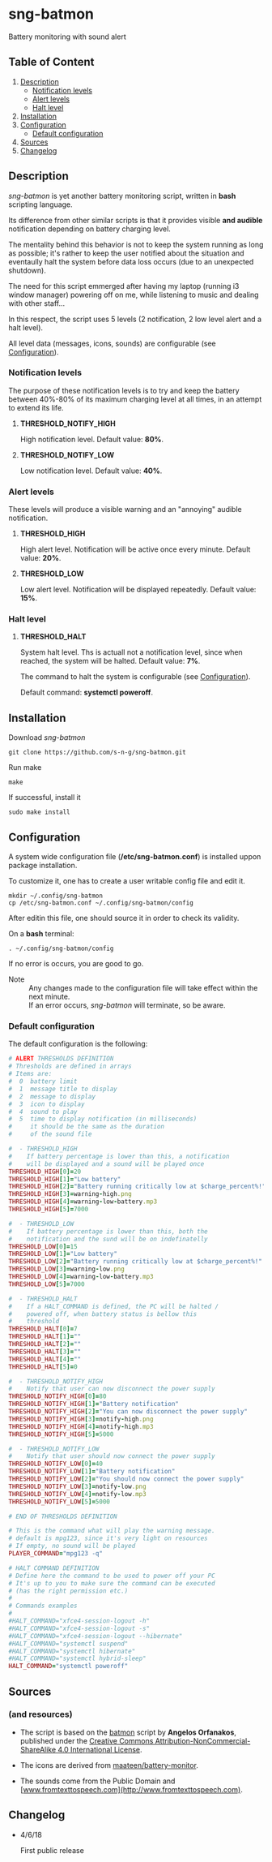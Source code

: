 # sng-batmon
Battery monitoring with sound alert

## Table of Content

1. [Description](#description)
   - [Notification levels](#notification-levels)
   - [Alert levels](#alert-levels)
   - [Halt level](#halt-level)
2. [Installation](#installation)
3. [Configuration](#configuration)
   - [Default configuration](#default-configuration)
4. [Sources](#sources)
4. [Changelog](#changelog)

## Description

*sng-batmon* is yet another battery monitoring script, written in **bash** scripting language.

Its difference from other similar scripts is that it provides visible **and audible** notification depending on battery charging level.

The mentality behind this behavior is not to keep the system running as long as possible; it's rather to keep the user notified about the situation and eventaully halt the system before data loss occurs (due to an unexpected shutdown).

The need for this script emmerged after having my laptop (running i3 window manager) powering off on me, while listening to music and dealing with other staff...

In this respect, the script uses 5 levels (2 notification, 2 low level alert and a halt level).

All level data (messages, icons, sounds) are configurable (see [Configuration](#configuration)).

### Notification levels

The purpose of these notification levels is to try and keep the battery between 40%-80% of its maximum charging level at all times, in an attempt to extend its life.

1. **THRESHOLD_NOTIFY_HIGH**

   High notification level. Default value: **80%**.

2. **THRESHOLD_NOTIFY_LOW**

   Low notification level. Default value: **40%**.

### Alert levels

These levels will produce a visible warning and an "annoying" audible notification.

1. **THRESHOLD_HIGH**

   High alert level. Notification will be active once every minute. Default value: **20%**.

2. **THRESHOLD_LOW**

   Low alert level. Notification will be displayed repeatedly. Default value: **15%**.

### Halt level

1. **THRESHOLD_HALT**

   System halt level. Ths is actuall not a notification level, since when reached, the system will be halted. Default value: **7%**.
   
   The command to halt the system is configurable (see [Configuration](#configuration)).
   
   Default command: **systemctl poweroff**.

## Installation

Download *sng-batmon*

    git clone https://github.com/s-n-g/sng-batmon.git

Run make

    make

If successful, install it

    sudo make install

## Configuration

A system wide configuration file (**/etc/sng-batmon.conf**) is installed uppon package installation.

To customize it, one has to create a user writable config file and edit it.

    mkdir ~/.config/sng-batmon
    cp /etc/sng-batmon.conf ~/.config/sng-batmon/config

After editin this file, one should source it in order to check its validity.

On a **bash** terminal:

    . ~/.config/sng-batmon/config
  
If no error is occurs, you are good to go.

<dl>
  <dt>Note</dt>
  <dd>Any changes made to the configuration file will take effect within the next minute.</dd>
   <dd>If an error occurs, <i>sng-batmon</i> will terminate, so be aware.</dd>
</dl>

### Default configuration

The default configuration is the following:

```ruby
# ALERT THRESHOLDS DEFINITION
# Thresholds are defined in arrays
# Items are:
#  0  battery limit
#  1  message title to display
#  2  message to display
#  3  icon to display
#  4  sound to play
#  5  time to display notification (in milliseconds)
#     it should be the same as the duration
#     of the sound file

#  - THRESHOLD_HIGH
#    If battery percentage is lower than this, a notification
#    will be displayed and a sound will be played once
THRESHOLD_HIGH[0]=20
THRESHOLD_HIGH[1]="Low battery"
THRESHOLD_HIGH[2]="Battery running critically low at $charge_percent%!"
THRESHOLD_HIGH[3]=warning-high.png
THRESHOLD_HIGH[4]=warning-low-battery.mp3
THRESHOLD_HIGH[5]=7000

#  - THRESHOLD_LOW
#    If battery percentage is lower than this, both the
#    notification and the sund will be on indefinatelly
THRESHOLD_LOW[0]=15
THRESHOLD_LOW[1]="Low battery"
THRESHOLD_LOW[2]="Battery running critically low at $charge_percent%!"
THRESHOLD_LOW[3]=warning-low.png
THRESHOLD_LOW[4]=warning-low-battery.mp3
THRESHOLD_LOW[5]=7000

#  - THRESHOLD_HALT
#    If a HALT_COMMAND is defined, the PC will be halted /
#    powered off, when battery status is bellow this
#    threshold
THRESHOLD_HALT[0]=7
THRESHOLD_HALT[1]=""
THRESHOLD_HALT[2]=""
THRESHOLD_HALT[3]=""
THRESHOLD_HALT[4]=""
THRESHOLD_HALT[5]=0

#  - THRESHOLD_NOTIFY_HIGH
#    Notify that user can now disconnect the power supply
THRESHOLD_NOTIFY_HIGH[0]=80
THRESHOLD_NOTIFY_HIGH[1]="Battery notification"
THRESHOLD_NOTIFY_HIGH[2]="You can now disconnect the power supply"
THRESHOLD_NOTIFY_HIGH[3]=notify-high.png
THRESHOLD_NOTIFY_HIGH[4]=notify-high.mp3
THRESHOLD_NOTIFY_HIGH[5]=5000

#  - THRESHOLD_NOTIFY_LOW
#    Notify that user should now connect the power supply
THRESHOLD_NOTIFY_LOW[0]=40
THRESHOLD_NOTIFY_LOW[1]="Battery notification"
THRESHOLD_NOTIFY_LOW[2]="You should now connect the power supply"
THRESHOLD_NOTIFY_LOW[3]=notify-low.png
THRESHOLD_NOTIFY_LOW[4]=notify-low.mp3
THRESHOLD_NOTIFY_LOW[5]=5000

# END OF THRESHOLDS DEFINITION

# This is the command what will play the warning message.
# default is mpg123, since it's very light on resources
# If empty, no sound will be played
PLAYER_COMMAND="mpg123 -q"

# HALT COMMAND DEFINITION
# Define here the command to be used to power off your PC
# It's up to you to make sure the command can be executed
# (has the right permission etc.)
#
# Commands examples
# 
#HALT_COMMAND="xfce4-session-logout -h"
#HALT_COMMAND="xfce4-session-logout -s"
#HALT_COMMAND="xfce4-session-logout --hibernate"
#HALT_COMMAND="systemctl suspend"
#HALT_COMMAND="systemctl hibernate"
#HALT_COMMAND="systemctl hybrid-sleep"
HALT_COMMAND="systemctl poweroff"
```

## Sources

### (and resources)

- The script is based on the [batmon](https://agorf.gr/2016/06/29/low-battery-notification-in-i3wm/) script by **Angelos Orfanakos**, published under the [Creative Commons Attribution-NonCommercial-ShareAlike 4.0 International License](http://creativecommons.org/licenses/by-nc-sa/4.0/).

- The icons are derived from [maateen/battery-monitor](https://github.com/maateen/battery-monitor).

- The sounds come from the Public Domain and [www.fromtexttospeech.com](http://www.fromtexttospeech.com).

## Changelog

- 4/6/18

  First public release
